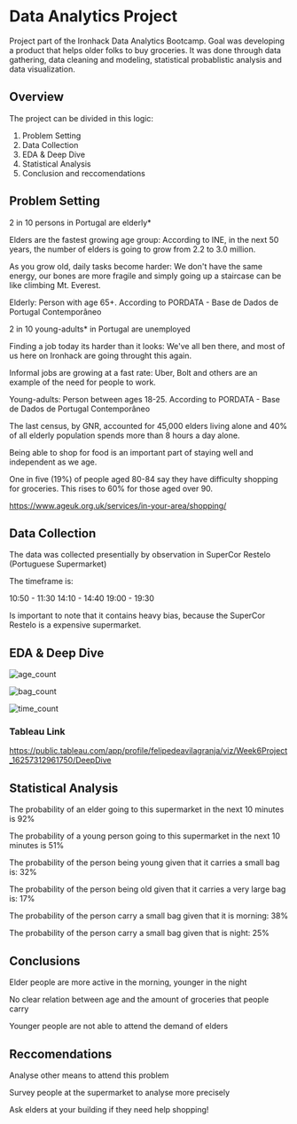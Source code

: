 # Data Analytics Project
Project part of the Ironhack Data Analytics Bootcamp. Goal was developing a product that helps older folks to buy groceries. It was done through data gathering, data cleaning and modeling, statistical probablistic analysis and data visualization.

## Overview

The project can be divided in this logic:

1. Problem Setting
2. Data Collection
3. EDA & Deep Dive
4. Statistical Analysis
5. Conclusion and reccomendations


## Problem Setting

2 in 10 persons in Portugal are elderly*

Elders are the fastest growing age group: According to INE, in the next 50 years, the number of elders is going to grow from 2.2 to 3.0 million.

As you grow old, daily tasks become harder: We don't have the same energy, our bones are more fragile and simply going up a staircase can be like climbing Mt. Everest.

Elderly: Person with age 65+. According to PORDATA - Base de Dados de Portugal Contemporâneo

2 in 10 young-adults* in Portugal are unemployed

Finding a job today its harder than it looks: We've all ben there, and most of us here on Ironhack are going throught this again.

Informal jobs are growing at a fast rate: Uber, Bolt and others are an example of the need for people to work.

Young-adults: Person between ages 18-25. According to PORDATA - Base de Dados de Portugal Contemporâneo

The last census, by GNR, accounted for 45,000 elders living alone and 40% of all elderly population spends more than 8 hours a day alone.

Being able to shop for food is an important part of staying well and independent as we age.

One in five (19%) of people aged 80-84 say they have difficulty shopping for groceries. This rises to 60% for those aged over 90.

https://www.ageuk.org.uk/services/in-your-area/shopping/

## Data Collection

The data was collected presentially by observation in SuperCor Restelo (Portuguese Supermarket)

The timeframe is:

10:50 - 11:30
14:10 - 14:40
19:00 - 19:30

Is important to note that it contains heavy bias, because the SuperCor Restelo is a expensive supermarket.

## EDA & Deep Dive

![age_count](https://user-images.githubusercontent.com/83870535/128222073-55604ac5-cf41-430d-ab8e-861dd2317805.png)

![bag_count](https://user-images.githubusercontent.com/83870535/128222100-f3f4417f-d4aa-497b-aad3-eebbd027d5dd.png)

![time_count](https://user-images.githubusercontent.com/83870535/128222334-3821767a-e749-4631-9e70-b6e9df68d1a0.png)


### Tableau Link

https://public.tableau.com/app/profile/felipedeavilagranja/viz/Week6Project_16257312961750/DeepDive

## Statistical Analysis

The probability of an elder going to this supermarket in the next 10 minutes is 92%

The probability of a young person going to this supermarket in the next 10 minutes is 51%

The probability of the person being young given that it carries a small bag is: 32%

The probability of the person being old given that it carries a very large bag is: 17%

The probability of the person carry a small bag given that it is morning: 38%

The probability of the person carry a small bag given that is night: 25%

## Conclusions

Elder people are more active in the morning, younger in the night

No clear relation between age and the amount of groceries that people carry

Younger people are not able to attend the demand of elders

## Reccomendations

Analyse other means to attend this problem

Survey people at the supermarket to analyse more precisely

Ask elders at your building if they need help shopping!




